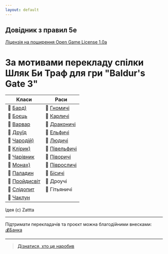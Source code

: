```yaml
---
layout: default
---
```



## Довідник з правил 5e
 [Ліцензія на поширення Open Game License  1.0a ](./license.html) 


# За мотивами перекладу спілки Шляк Би Траф для гри "Baldur's Gate 3"

| Класи                                                | Раси                                                |
|------------------------------------------------------|-----------------------------------------------------|
| 🎲 [Бард)](./docs/character/classes/bard.html)       | 🎲 [Гномичі](./docs/character/races/gnome.html)      | 
| 🎲 [Боєць](./docs/character/classes/fighter.html)    | 🎲 [Карличі](./docs/character/races/dwarf.html)      | 
| 🎲 [Варвар](./docs/character/classes/barbarian.html) | 🎲 [Драконичі](./docs/character/races/dragonborn.html)|
| 🎲 [Друїд](./docs/character/classes/druid.html)      | 🎲 [Ельфичі](./docs/character/races/elf.html)        |
| 🎲 [Чародій)](./docs/character/classes/sorcerer.html)| 🎲 [Людичі](./docs/character/races/human.html)       | 
| 🎲 [Клірик)](./docs/character/classes/cleric.html)   | 🎲 [Півельфичі](./docs/character/races/half-elf.html)|
| 🎲 [Чарівник](./docs/character/classes/wizard.html)  | 🎲 [Піворичі](./docs/character/races/half-orc.html)  |
| 🎲 [Монах)](./docs/character/classes/monk.html)      | 🎲 [Півросличі](./docs/character/races/halfling.html)|
| 🎲 [Паладин](./docs/character/classes/paladin.html)  | 🎲 [Бісичі](./docs/character/races/tiefling.html)    |
| 🎲 [Пройдисвіт](./docs/character/classes/rogue.html) | 🎲 Дроучі                                            |
| 🎲 [Слідопит](./docs/character/classes/ranger.html)  | 🎲 Гітьяничі                                         |
| 🎲 [Чаклун](./docs/character/classes/warlock.html)   | |


Ідея (c) Zattta

- - -
Підтримати перекладачів та проєкт можна благодійними внесками:  
[💰Банка](https://send.monobank.ua/jar/Z4PzGDzMb)  
- - -

> [Дізнатися, хто це наробив](./credits.html)  
